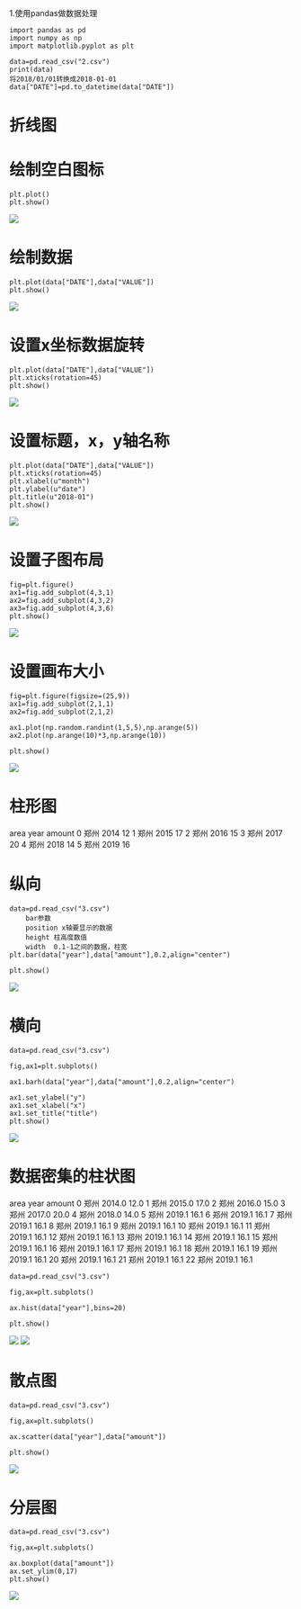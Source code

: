 
1.使用pandas做数据处理

```
import pandas as pd
import numpy as np
import matplotlib.pyplot as plt

data=pd.read_csv("2.csv")
print(data)
将2018/01/01转换成2018-01-01
data["DATE"]=pd.to_datetime(data["DATE"])

```

# 折线图

# 绘制空白图标
```
plt.plot()
plt.show()
```
![](leanote://file/getImage?fileId=5c3d7b833c357f56e0000000)

# 绘制数据
```
plt.plot(data["DATE"],data["VALUE"])
plt.show()
```
![](leanote://file/getImage?fileId=5c3d7b9e3c357f56e0000001)

# 设置x坐标数据旋转
```
plt.plot(data["DATE"],data["VALUE"])
plt.xticks(rotation=45)
plt.show()
```
![](leanote://file/getImage?fileId=5c3d7c653c357f56e0000002)

# 设置标题，x，y轴名称

```
plt.plot(data["DATE"],data["VALUE"])
plt.xticks(rotation=45)
plt.xlabel(u"month")
plt.ylabel(u"date")
plt.title(u"2018-01")
plt.show()
```

![](leanote://file/getImage?fileId=5c3d7d753c357f56e0000003)

# 设置子图布局
```
fig=plt.figure()
ax1=fig.add_subplot(4,3,1)
ax2=fig.add_subplot(4,3,2)
ax3=fig.add_subplot(4,3,6)
plt.show()
```
![](leanote://file/getImage?fileId=5c3d7f823c357f56e0000005)

# 设置画布大小 
```
fig=plt.figure(figsize=(25,9))
ax1=fig.add_subplot(2,1,1)
ax2=fig.add_subplot(2,1,2)

ax1.plot(np.random.randint(1,5,5),np.arange(5))
ax2.plot(np.arange(10)*3,np.arange(10))

plt.show()
```

![](leanote://file/getImage?fileId=5c3d83083c357f56e0000006)

# 柱形图

  area  year  amount
0   郑州  2014      12
1   郑州  2015      17
2   郑州  2016      15
3   郑州  2017      20
4   郑州  2018      14
5   郑州  2019      16

# 纵向
```
data=pd.read_csv("3.csv")
    bar参数 
    position x轴要显示的数据
    height 柱高度数值
    width  0.1-1之间的数据，柱宽
plt.bar(data["year"],data["amount"],0.2,align="center")

plt.show()
```
![](leanote://file/getImage?fileId=5c3d94963c357f56e0000007)

# 横向
```
data=pd.read_csv("3.csv")

fig,ax1=plt.subplots()

ax1.barh(data["year"],data["amount"],0.2,align="center")

ax1.set_ylabel("y")
ax1.set_xlabel("x")
ax1.set_title("title")
plt.show()
```
![](leanote://file/getImage?fileId=5c3d97733c357f56e0000008)


# 数据密集的柱状图
  area	year	amount
0	郑州	2014.0	12.0
1	郑州	2015.0	17.0
2	郑州	2016.0	15.0
3	郑州	2017.0	20.0
4	郑州	2018.0	14.0
5	郑州	2019.1	16.1
6	郑州	2019.1	16.1
7	郑州	2019.1	16.1
8	郑州	2019.1	16.1
9	郑州	2019.1	16.1
10	郑州	2019.1	16.1
11	郑州	2019.1	16.1
12	郑州	2019.1	16.1
13	郑州	2019.1	16.1
14	郑州	2019.1	16.1
15	郑州	2019.1	16.1
16	郑州	2019.1	16.1
17	郑州	2019.1	16.1
18	郑州	2019.1	16.1
19	郑州	2019.1	16.1
20	郑州	2019.1	16.1
21	郑州	2019.1	16.1
22	郑州	2019.1	16.1
```
data=pd.read_csv("3.csv")

fig,ax=plt.subplots()

ax.hist(data["year"],bins=20)

plt.show()
```
![](leanote://file/getImage?fileId=5c3d9d873c357f56e000000a)
![](leanote://file/getImage?fileId=5c3d9e113c357f56e000000b)

# 散点图

```
data=pd.read_csv("3.csv")

fig,ax=plt.subplots()

ax.scatter(data["year"],data["amount"])

plt.show()

```

![](leanote://file/getImage?fileId=5c3d97fb3c357f56e0000009)

# 分层图
```
data=pd.read_csv("3.csv")

fig,ax=plt.subplots()

ax.boxplot(data["amount"])
ax.set_ylim(0,17)
plt.show()
```
![](leanote://file/getImage?fileId=5c3d9eef3c357f56e000000c)